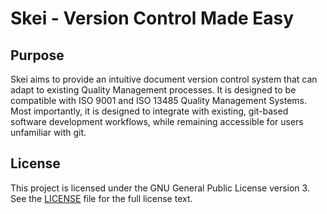 # Skei - Version Control Made Easy

## Purpose

Skei aims to provide an intuitive document version control system that can adapt
to existing Quality Management processes. It is designed to be compatible with
ISO 9001 and ISO 13485 Quality Management Systems. Most importantly, it is
designed to integrate with existing, git-based software development workflows,
while remaining accessible for users unfamiliar with git.

## License

This project is licensed under the GNU General Public License version 3.
See the [LICENSE](https://code.skei.dev/skei/blob/master/LICENSE) file
for the full license text.
